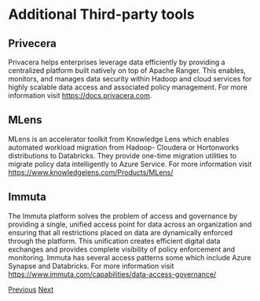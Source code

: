 # Additional Third-party tools

## Privecera

Privacera helps enterprises leverage data efficiently by providing a centralized platform built natively on top of Apache Ranger. This enables, monitors, and manages data security within Hadoop and cloud services for highly scalable data access and associated policy management.
For more information visit <https://docs.privacera.com>.

## MLens

MLens is an accelerator toolkit from Knowledge Lens which enables automated workload migration from Hadoop- Cloudera or Hortonworks distributions to Databricks. They provide one-time migration utilities to migrate policy data intelligently to Azure Service.
For more information visit <https://www.knowledgelens.com/Products/MLens/>

## Immuta

The Immuta platform solves the problem of access and governance by providing a single, unified access point for data across an organization and ensuring that all restrictions placed on data are dynamically enforced through the platform. This unification creates efficient digital data exchanges and provides complete visibility of policy enforcement and monitoring. Immuta has several access patterns some which include Azure Synapse and Databricks.
For more information visit <https://www.immuta.com/capabilities/data-access-governance/>

[Previous](considerations.md)   [Next](migration-approach.md)
